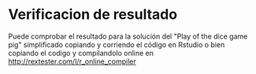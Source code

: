 # Verificacion de resultado
Puede comprobar el resultado para la solución del "Play of the dice game pig" simplificado copiando y corriendo el código en Rstudio
o bien copiando el codigo y compilandolo online en http://rextester.com/l/r_online_compiler
